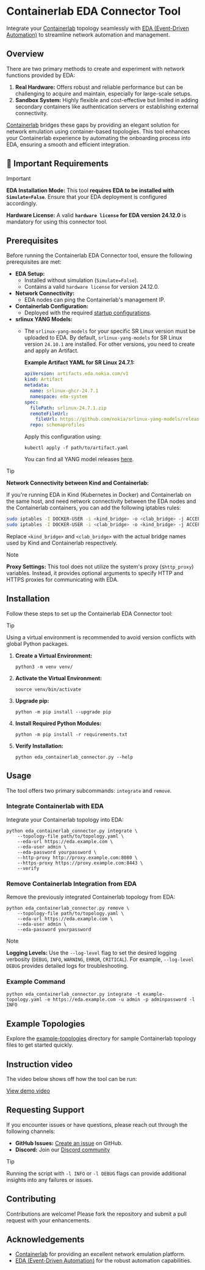 # Containerlab EDA Connector Tool


Integrate your [Containerlab](https://containerlab.dev/) topology seamlessly with [EDA (Event-Driven Automation)](https://docs.eda.dev) to streamline network automation and management.

## Overview

There are two primary methods to create and experiment with network functions provided by EDA:

1. **Real Hardware:** Offers robust and reliable performance but can be challenging to acquire and maintain, especially for large-scale setups.
2. **Sandbox System:** Highly flexible and cost-effective but limited in adding secondary containers like authentication servers or establishing external connectivity.

[Containerlab](https://containerlab.dev/) bridges these gaps by providing an elegant solution for network emulation using container-based topologies. This tool enhances your Containerlab experience by automating the onboarding process into EDA, ensuring a smooth and efficient integration.

## 🚨 Important Requirements

> [!IMPORTANT]
> **EDA Installation Mode:** This tool **requires EDA to be installed with `Simulate=False`**. Ensure that your EDA deployment is configured accordingly.
>
> **Hardware License:** A valid **`hardware license` for EDA version 24.12.0** is mandatory for using this connector tool.

## Prerequisites

Before running the Containerlab EDA Connector tool, ensure the following prerequisites are met:

- **EDA Setup:**
  - Installed without simulation (`Simulate=False`).
  - Contains a valid `hardware license` for version 24.12.0.
- **Network Connectivity:**
  - EDA nodes can ping the Containerlab's management IP.
- **Containerlab Configuration:**
  - Deployed with the required [startup configurations](./startup-configurations/).
- **srlinux YANG Models:**
  - The `srlinux-yang-models` for your specific SR Linux version must be uploaded to EDA. By default, `srlinux-yang-models` for SR Linux version `24.10.1` are installed. For other versions, you need to create and apply an Artifact.
  
    **Example Artifact YAML for SR Linux 24.7.1:**
    ~~~yaml
    apiVersion: artifacts.eda.nokia.com/v1
    kind: Artifact
    metadata:
      name: srlinux-ghcr-24.7.1
      namespace: eda-system
    spec:
      filePath: srlinux-24.7.1.zip
      remoteFileUrl:
        fileUrl: https://github.com/nokia/srlinux-yang-models/releases/download/v24.7.1/srlinux-24.7.1.zip
      repo: schemaprofiles
    ~~~
    
    Apply this configuration using:
    ~~~
    kubectl apply -f path/to/artifact.yaml
    ~~~
    
    You can find all YANG model releases [here](https://github.com/nokia/srlinux-yang-models/releases).
    
> [!TIP]
> **Network Connectivity between Kind and Containerlab:**
>
> If you're running EDA in Kind (Kubernetes in Docker) and Containerlab on the same host, and need network connectivity between the EDA nodes and the Containerlab containers, you can add the following iptables rules:
>
> ```bash
> sudo iptables -I DOCKER-USER -i <kind_bridge> -o <clab_bridge> -j ACCEPT
> sudo iptables -I DOCKER-USER -i <clab_bridge> -o <kind_bridge> -j ACCEPT
> ```
>
> Replace `<kind_bridge>` and `<clab_bridge>` with the actual bridge names used by Kind and Containerlab respectively.


> [!NOTE]
> **Proxy Settings:** This tool does not utilize the system's proxy (`$http_proxy`) variables. Instead, it provides optional arguments to specify HTTP and HTTPS proxies for communicating with EDA.

## Installation

Follow these steps to set up the Containerlab EDA Connector tool:

> [!TIP]
> Using a virtual environment is recommended to avoid version conflicts with global Python packages.


1. **Create a Virtual Environment:**

    ```
    python3 -m venv venv/
    ```


2. **Activate the Virtual Environment:**

    
    ```
    source venv/bin/activate
    ```


3. **Upgrade pip:**

    ```
    python -m pip install --upgrade pip
    ```

4. **Install Required Python Modules:**

    ```
    python -m pip install -r requirements.txt
    ```

5. **Verify Installation:**

    ```
    python eda_containerlab_connector.py --help
    ```

## Usage

The tool offers two primary subcommands: `integrate` and `remove`.

### Integrate Containerlab with EDA

Integrate your Containerlab topology into EDA:

```
python eda_containerlab_connector.py integrate \
    --topology-file path/to/topology.yaml \
    --eda-url https://eda.example.com \
    --eda-user admin \
    --eda-password yourpassword \
    --http-proxy http://proxy.example.com:8080 \
    --https-proxy https://proxy.example.com:8443 \
    --verify
```

### Remove Containerlab Integration from EDA

Remove the previously integrated Containerlab topology from EDA:

```
python eda_containerlab_connector.py remove \
    --topology-file path/to/topology.yaml \
    --eda-url https://eda.example.com \
    --eda-user admin \
    --eda-password yourpassword
```

> [!NOTE]
> **Logging Levels:** Use the `--log-level` flag to set the desired logging verbosity (`DEBUG`, `INFO`, `WARNING`, `ERROR`, `CRITICAL`). For example, `--log-level DEBUG` provides detailed logs for troubleshooting.

### Example Command

```
python eda_containerlab_connector.py integrate -t example-topology.yaml -e https://eda.example.com -u admin -p adminpassword -l INFO
```

## Example Topologies

Explore the [example-topologies](./example-topologies/) directory for sample Containerlab topology files to get started quickly.

## Instruction video

The video below shows off how the tool can be run:

<a href="./assets/demo.mp4">View demo video</a>

## Requesting Support

If you encounter issues or have questions, please reach out through the following channels:

- **GitHub Issues:** [Create an issue](https://github.com/eda-labs/clab-connector/issues) on GitHub.
- **Discord:** Join our [Discord community](https://eda.dev/discord) 


> [!TIP]
> Running the script with `-l INFO` or `-l DEBUG` flags can provide additional insights into any failures or issues.

## Contributing

Contributions are welcome! Please fork the repository and submit a pull request with your enhancements.


## Acknowledgements

- [Containerlab](https://containerlab.dev/) for providing an excellent network emulation platform.
- [EDA (Event-Driven Automation)](https://docs.eda.dev/) for the robust automation capabilities.


